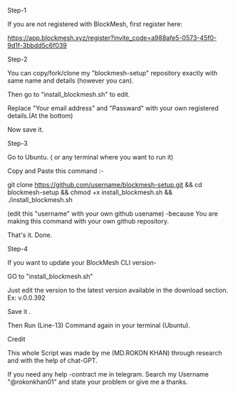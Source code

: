 Step-1

If you are not registered with BlockMesh, first register here: 

https://app.blockmesh.xyz/register?invite_code=a988afe5-0573-45f0-9d1f-3bbdd5c6f039



Step-2

You can copy/fork/clone my "blockmesh-setup" repository exactly with same name and details (however you can).

Then go to "install_blockmesh.sh" to edit.

Replace "Your email address" and "Passward" with your own registered details.(At the bottom)

Now save it.



Step-3

Go to Ubuntu. ( or any terminal where you want to run it)

Copy and Paste this command :- 

git clone https://github.com/username/blockmesh-setup.git && cd blockmesh-setup && chmod +x install_blockmesh.sh && ./install_blockmesh.sh

(edit this "username" with your own github usename) -because You are making this command with your own github repository. 

That's it. Done.



Step-4

If you want to update your BlockMesh CLI version-

GO to "install_blockmesh.sh" 

Just edit the version to the latest version available in the download section. Ex: v.0.0.392

Save it .

Then Run (Line-13) Command again in your terminal (Ubuntu).



Credit

This whole Script was made by me (MD.ROKON KHAN) through research and with the help of chat-GPT.

If you need any help -contract me in telegram. Search my Username "@rokonkhan01" and state your problem or give me a thanks.
